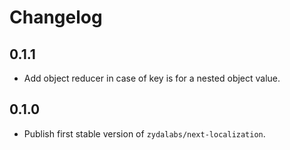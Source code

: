 # Changelog

## 0.1.1

- Add object reducer in case of key is for a nested object value.

## 0.1.0

- Publish first stable version of `zydalabs/next-localization`.
